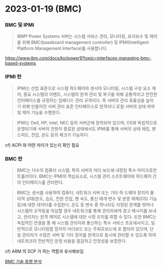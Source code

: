 # 2023-01-19 (BMC)

### BMC 및 IPMI

> IBM® Power Systems 서버는 시스템 서비스 관리, 모니터링, 유지보수 및 제어를 위해 BMC(baseboard management controller) 및 IPMI(Intelligent Platform Management Interface)를 사용합니다. 

https://www.ibm.com/docs/ko/power9?topic=interfaces-managing-bmc-based-systems



### IPMI 란

> IPMI는 산업 표준으로 시스템 하드웨어와 센서의 모니터링, 시스템 구성 요소 제어, 중요 시스템의 이벤트, 시스템의 원격 관리 및 복구를 위해 공통적이고 안전한 인터페이스를 규정하는 임베디드 관리 규격이다. 즉 서버의 관리 효율성을 높이기 위해 만들어진 서버 관리 표준 인터페이스로 원격지나 로컬 서버의 상태 파악 및 제어 기능을 수행한다. 

>  IPMI는 Dell, HP, Intel, NEC 등의 서버군에 장착되어 있으며, OS와 독립적으로 운영되기에 서버의 전원이 종료된 상태에서도 IPMI를 통해 서버의 상태 체킹, 팬 스피드, 전압, 온도 등의 체크가 가능하다. 

cf) ACPI 와 어떤 차이가 있는지 확인 필요



### BMC 란

> BMC는 다수의 컴퓨터 시스템, 특히 서버의 마더 보드에 내장된 특수 마이크로컨트롤러이다. BMC는 IPMI의 핵심요소로, 시스템 관리 소프트웨어와 하드웨어 간의 인터페이스를 관리한다. 

> BMC는 센서를 사용하여 컴퓨터, 네트워크 서버 또는 기타 하 드웨어 장치의 물리적 상태(온도, 습도, 전원 전압, 팬 속도, 통신 매개 변수 및 운영 체제(OS) 기능 등)에 대한 데이터를 수집한다. 온도 등 변수 중 하나라도 지정된 한계를 벗어나 시스템의 오작동을 의심할 경우 네트워크를 통해 관리자에게 경고 메시지를 보내고, 관리자는 원격 제어로 시스템에 대한 시정 조치를 취할 수 있다. 또한 BMC는 독립적인 연결을 통 해 시스템 관리자와 통신하는 특수 서비스 프로세서이고, 일 반적으로 모니터링할 장치의 마더보드 또는 주회로보드에 포 함되어 있으며, 단일 관리자가 수많은 서버 및 기타 장치를 원격으로 동시에 관리할 수 있도록 하여 네트워크의 전반적인 운영 비용을 절감하고 안정성을 보장한다.

cf) ARM 의 SCP 가 하는 역할과 유사해보임

[BMC 기술 동향 분석](https://repository.kisti.re.kr/bitstream/10580/7028/1/2018-002%20BMC%20%EA%B8%B0%EC%88%A0%20%EB%8F%99%ED%96%A5%20%EB%B6%84%EC%84%9D.pdf)